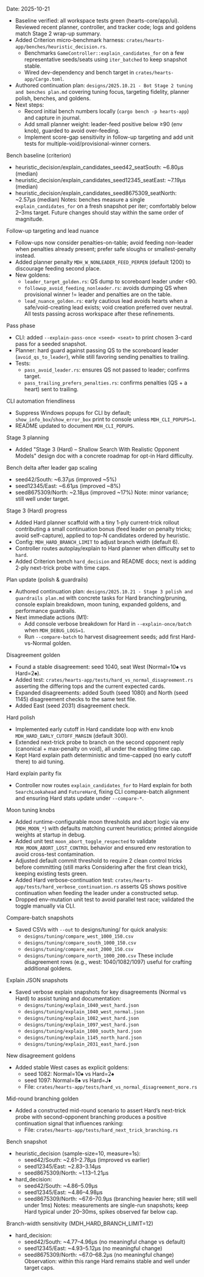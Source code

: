 Date: 2025-10-21

- Baseline verified: all workspace tests green (hearts-core/app/ui). Reviewed recent planner, controller, and tracker code; logs and goldens match Stage 2 wrap-up summary.
- Added Criterion micro-benchmark harness: `crates/hearts-app/benches/heuristic_decision.rs`.
  - Benchmarks `GameController::explain_candidates_for` on a few representative seeds/seats using `iter_batched` to keep snapshot stable.
  - Wired dev-dependency and bench target in `crates/hearts-app/Cargo.toml`.
- Authored continuation plan: `designs/2025.10.21 - Bot Stage 2 tuning and benches plan.md` covering tuning focus, targeting fidelity, planner polish, benches, and goldens.
- Next steps:
  - Record initial bench numbers locally (`cargo bench -p hearts-app`) and capture in journal.
  - Add small planner weight: leader-feed positive below ≥90 (env knob), guarded to avoid over-feeding.
  - Implement score-gap sensitivity in follow-up targeting and add unit tests for multiple-void/provisional-winner corners.

Bench baseline (criterion)
- heuristic_decision/explain_candidates_seed42_seatSouth: ~6.80µs (median)
- heuristic_decision/explain_candidates_seed12345_seatEast: ~7.19µs (median)
- heuristic_decision/explain_candidates_seed8675309_seatNorth: ~2.57µs (median)
Notes: benches measure a single `explain_candidates_for` on a fresh snapshot per iter; comfortably below 2–3ms target. Future changes should stay within the same order of magnitude.

Follow-up targeting and lead nuance
- Follow-ups now consider penalties-on-table; avoid feeding non-leader when penalties already present; prefer safe sloughs or smallest-penalty instead.
- Added planner penalty `MDH_W_NONLEADER_FEED_PERPEN` (default 1200) to discourage feeding second place.
- New goldens:
  - `leader_target_golden.rs`: QS dump to scoreboard leader under <90.
  - `followup_avoid_feeding_nonleader.rs`: avoids dumping QS when provisional winner != leader and penalties are on the table.
  - `lead_nuance_golden.rs`: early cautious lead avoids hearts when a safe/void-creating lead exists; void creation preferred over neutral.
  All tests passing across workspace after these refinements.

Pass phase
- CLI: added `--explain-pass-once <seed> <seat>` to print chosen 3-card pass for a seeded snapshot.
- Planner: hard guard against passing QS to the scoreboard leader (`avoid_qs_to_leader`), while still favoring sending penalties to trailing.
- Tests:
  - `pass_avoid_leader.rs`: ensures QS not passed to leader; confirms target.
  - `pass_trailing_prefers_penalties.rs`: confirms penalties (QS + a heart) sent to trailing.

CLI automation friendliness
- Suppress Windows popups for CLI by default; `show_info_box`/`show_error_box` print to console unless `MDH_CLI_POPUPS=1`.
- README updated to document `MDH_CLI_POPUPS`.

Stage 3 planning
- Added "Stage 3 (Hard) – Shallow Search With Realistic Opponent Models" design doc with a concrete roadmap for opt-in Hard difficulty.

Bench delta after leader gap scaling
- seed42/South: ~6.37µs (improved ~5%)
- seed12345/East: ~6.61µs (improved ~8%)
- seed8675309/North: ~2.18µs (improved ~17%)
Note: minor variance; still well under target.

Stage 3 (Hard) progress
- Added Hard planner scaffold with a tiny 1-ply current-trick rollout contributing a small continuation bonus (feed leader on penalty tricks; avoid self-capture), applied to top-N candidates ordered by heuristic.
- Config: `MDH_HARD_BRANCH_LIMIT` to adjust branch width (default 6).
- Controller routes autoplay/explain to Hard planner when difficulty set to `hard`.
- Added Criterion bench `hard_decision` and README docs; next is adding 2-ply next-trick probe with time caps.

Plan update (polish & guardrails)
- Authored continuation plan: `designs/2025.10.21 - Stage 3 polish and guardrails plan.md` with concrete tasks for Hard branching/pruning, console explain breakdown, moon tuning, expanded goldens, and performance guardrails.
- Next immediate actions (M1):
  - Add console verbose breakdown for Hard in `--explain-once/batch` when `MDH_DEBUG_LOGS=1`.
  - Run `--compare-batch` to harvest disagreement seeds; add first Hard-vs-Normal golden.

Disagreement golden
- Found a stable disagreement: seed 1040, seat West (Normal=10♠ vs Hard=2♠).
- Added test: `crates/hearts-app/tests/hard_vs_normal_disagreement.rs` asserting the differing tops and the current expected cards.
- Expanded disagreements: added South (seed 1080) and North (seed 1145) disagreement checks to the same test file.
 - Added East (seed 2031) disagreement check.

Hard polish
- Implemented early cutoff in Hard candidate loop with env knob `MDH_HARD_EARLY_CUTOFF_MARGIN` (default 300).
- Extended next-trick probe to branch on the second opponent reply (canonical + max-penalty on void), all under the existing time cap.
- Kept Hard explain path deterministic and time-capped (no early cutoff there) to aid tuning.

Hard explain parity fix
- Controller now routes `explain_candidates_for` to Hard explain for both `SearchLookahead` and `FutureHard`, fixing CLI compare-batch alignment and ensuring Hard stats update under `--compare-*`.

Moon tuning knobs
- Added runtime-configurable moon thresholds and abort logic via env (`MDH_MOON_*`) with defaults matching current heuristics; printed alongside weights at startup in debug.
- Added unit test `moon_abort_toggle_respected` to validate `MDH_MOON_ABORT_LOST_CONTROL` behavior and ensured env restoration to avoid cross-test contamination.
- Adjusted default commit threshold to require 2 clean control tricks before committing (still marks Considering after the first clean trick), keeping existing tests green.
- Added Hard verbose-continuation test: `crates/hearts-app/tests/hard_verbose_continuation.rs` asserts QS shows positive continuation when feeding the leader under a constructed setup.
- Dropped env-mutation unit test to avoid parallel test race; validated the toggle manually via CLI.

Compare-batch snapshots
- Saved CSVs with `--out` to designs/tuning/ for quick analysis:
  - `designs/tuning/compare_west_1000_150.csv`
  - `designs/tuning/compare_south_1000_150.csv`
  - `designs/tuning/compare_east_2000_150.csv`
  - `designs/tuning/compare_north_1000_200.csv`
  These include disagreement rows (e.g., west: 1040/1082/1097) useful for crafting additional goldens.

Explain JSON snapshots
- Saved verbose explain snapshots for key disagreements (Normal vs Hard) to assist tuning and documentation:
  - `designs/tuning/explain_1040_west_hard.json`
  - `designs/tuning/explain_1040_west_normal.json`
  - `designs/tuning/explain_1082_west_hard.json`
  - `designs/tuning/explain_1097_west_hard.json`
  - `designs/tuning/explain_1080_south_hard.json`
  - `designs/tuning/explain_1145_north_hard.json`
  - `designs/tuning/explain_2031_east_hard.json`

New disagreement goldens
- Added stable West cases as explicit goldens:
  - seed 1082: Normal=10♠ vs Hard=2♠
  - seed 1097: Normal=8♠ vs Hard=J♦
  - File: `crates/hearts-app/tests/hard_vs_normal_disagreement_more.rs`

Mid-round branching golden
- Added a constructed mid-round scenario to assert Hard’s next-trick probe with second-opponent branching produces a positive continuation signal that influences ranking:
  - File: `crates/hearts-app/tests/hard_next_trick_branching.rs`

Bench snapshot
- heuristic_decision (sample-size=10, measure=1s):
  - seed42/South: ~2.61–2.78µs (improved vs earlier)
  - seed12345/East: ~2.83–3.14µs
  - seed8675309/North: ~1.13–1.21µs
- hard_decision:
  - seed42/South: ~4.86–5.09µs
  - seed12345/East: ~4.86–4.98µs
  - seed8675309/North: ~67.6–70.9µs (branching heavier here; still well under 1ms)
Notes: measurements are single-run snapshots; keep Hard typical under 20–30ms, spikes observed far below cap.

Branch-width sensitivity (MDH_HARD_BRANCH_LIMIT=12)
- hard_decision:
  - seed42/South: ~4.77–4.96µs (no meaningful change vs default)
  - seed12345/East: ~4.93–5.12µs (no meaningful change)
  - seed8675309/North: ~67.0–68.2µs (no meaningful change)
Observation: within this range Hard remains stable and well under target caps.
